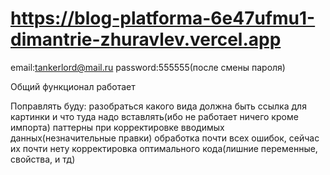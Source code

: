 # https://blog-platforma-6e47ufmu1-dimantrie-zhuravlev.vercel.app
email:tankerlord@mail.ru
password:555555(после смены пароля)

Общий функционал работает

Поправлять буду:
разобраться какого вида должна быть ссылка для картинки и что туда надо вставлять(ибо не работает ничего кроме импорта)
паттерны при корректировке вводимых данных(незначительные правки)
обработка почти всех ошибок, сейчас их почти нету
корректировка оптимального кода(лишние переменные, свойства, и тд)
